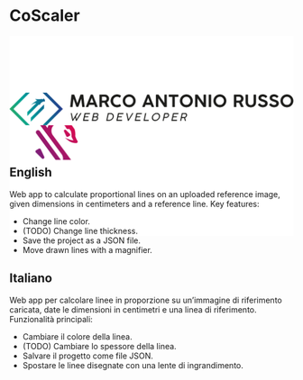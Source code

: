 # CoScaler

<div style="width: 100%; height: 100px; border-bottom: 1px solid rgba(70,70,70,1);">
    <img src="public/coscaler_negativo.svg" style="object-fit: cover; width: 100%; height: auto" />
</div>

<div style="width: 100%; height: 100px;">
    <img src="public/MARDEV_LOGO.svg" style="object-fit: cover; width: 100%; height: auto" />
</div>

## English

Web app to calculate proportional lines on an uploaded reference image, given dimensions in centimeters and a reference line. Key features:

-   Change line color.
-   (TODO) Change line thickness.
-   Save the project as a JSON file.
-   Move drawn lines with a magnifier.

## Italiano

Web app per calcolare linee in proporzione su un’immagine di riferimento caricata, date le dimensioni in centimetri e una linea di riferimento. Funzionalità principali:

-   Cambiare il colore della linea.
-   (TODO) Cambiare lo spessore della linea.
-   Salvare il progetto come file JSON.
-   Spostare le linee disegnate con una lente di ingrandimento.
